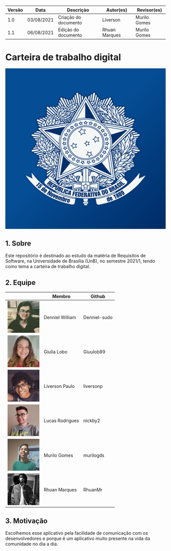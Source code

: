 | Versão | Data       | Descriçào            | Autor(es)     | Revisor(es)  |
| ------ | ---------- | -------------------- | ------------- | ------------ |
| 1.0    | 03/08/2021 | Criação do documento | Liverson      | Murilo Gomes |
| 1.1    | 06/08/2021 | Edição do documento  | Rhuan Marques | Murilo Gomes |

# Carteira de trabalho digital

<img src="./assets/logo.png">

## 1. Sobre

Este repositório é destinado ao estudo da matéria de Requisitos de Software, na Universidade de Brasília (UnB), no semestre 2021/1, tendo como tema a carteira de trabalho digital.

## 2. Equipe

|                                                   | Membro           | Github       |
|---------------------------------------------------|------------------|--------------|
| <img src="./assets/denniel.jpg" width="100"> | Denniel William  | Denniel-sudo |
| <img src="./assets/giu.jpeg" width="100">    | Giulia Lobo      | Giuulob89    |
| <img src="./assets/liverson.png" width="100">| Liverson Paulo   | liversonp    |
| <img src="./assets/lucas.jpg" width="100">   | Lucas Rodrigues  | nickby2      |
| <img src="./assets/murizada.jpg" width="100">| Murilo Gomes     | murilogds    |
| <img src="./assets/rhuan.jpg" width="100">   | Rhuan Marques    | RhuanMr      |

## 3. Motivação

Escolhemos esse aplicativo pela facilidade de comunicação com os desenvolvedores e porque é um aplicativo muito presente na vida da comunidade no dia a dia.
